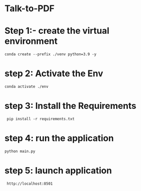 # Talk-to-PDF

# Step 1:- create the virtual environment

`conda create --prefix ./venv python=3.9 -y`

# step 2: Activate the Env

`conda activate ./env`

# step 3: Install the Requirements

` pip install -r requirements.txt`

# step 4: run the application 

`python main.py`

# step 5: launch application 

` http://localhost:8501`





